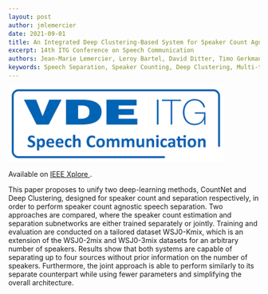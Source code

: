 ```yaml
---
layout: post
author: jmlemercier
date: 2021-09-01
title: An Integrated Deep Clustering-Based System for Speaker Count Agnostic Speech Separation
excerpt: 14th ITG Conference on Speech Communication
authors: Jean-Marie Lemercier, Leroy Bartel, David Ditter, Timo Gerkmann
keywords: Speech Separation, Speaker Counting, Deep Clustering, Multi-task Learning
---
```


<div class="post-image">
<img src="/assets/itg2021/itg2021.png" height="150px">
</div>

<div class="links">
<p>
Available on <a href="https://ieeexplore.ieee.org/document/9657520"> IEEE Xplore </a>.
</p>
</div>

<div class="abstract">
<p>
This paper proposes to unify two deep-learning methods, CountNet and Deep Clustering, designed for speaker count and separation respectively, in order to perform speaker count agnostic speech separation. Two approaches are compared, where the speaker count estimation and separation subnetworks are either trained separately or jointly. Training and evaluation are conducted on a tailored dataset WSJ0-Kmix, which is an extension of the WSJ0-2mix and WSJ0-3mix datasets for an arbitrary number of speakers. Results show that both systems are capable of separating up to four sources without prior information on the number of speakers. Furthermore, the joint approach is able to perform similarly to its separate counterpart while using fewer parameters and simplifying the overall architecture.</p>
</div>